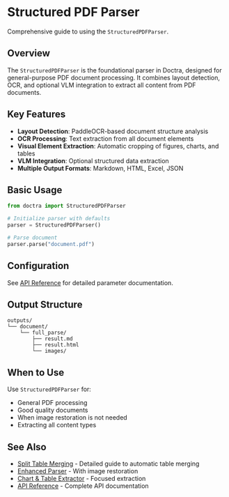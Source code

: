 # Structured PDF Parser

Comprehensive guide to using the `StructuredPDFParser`.

## Overview

The `StructuredPDFParser` is the foundational parser in Doctra, designed for general-purpose PDF document processing. It combines layout detection, OCR, and optional VLM integration to extract all content from PDF documents.

## Key Features

- **Layout Detection**: PaddleOCR-based document structure analysis
- **OCR Processing**: Text extraction from all document elements
- **Visual Element Extraction**: Automatic cropping of figures, charts, and tables
- **VLM Integration**: Optional structured data extraction
- **Multiple Output Formats**: Markdown, HTML, Excel, JSON

## Basic Usage

```python
from doctra import StructuredPDFParser

# Initialize parser with defaults
parser = StructuredPDFParser()

# Parse document
parser.parse("document.pdf")
```

## Configuration

See [API Reference](../../api/parsers.md#structuredpdfparser) for detailed parameter documentation.

## Output Structure

```
outputs/
└── document/
    └── full_parse/
        ├── result.md
        ├── result.html
        └── images/
```

## When to Use

Use `StructuredPDFParser` for:

- General PDF processing
- Good quality documents
- When image restoration is not needed
- Extracting all content types

## See Also

- [Split Table Merging](../features/split-table-merging.md) - Detailed guide to automatic table merging
- [Enhanced Parser](enhanced-parser.md) - With image restoration
- [Chart & Table Extractor](chart-table-extractor.md) - Focused extraction
- [API Reference](../../api/parsers.md) - Complete API documentation


